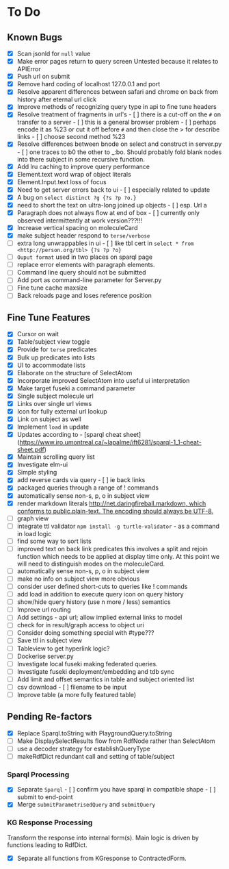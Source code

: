 # To Do

## Known Bugs

- [x] Scan jsonld for `null` value
- [x] Make error pages return to query screen Untested because it relates to APIError
- [x] Push url on submit
- [x] Remove hard coding of localhost 127.0.0.1 and port
- [x] Resolve apparent differences between safari and chrome on back from history after eternal url click
- [x] Improve methods of recognizing query type in api to fine tune headers
- [x] Resolve treatment of fragments in url's - [ ] there is a cut-off on the `#` on transfer to a server - [ ] this is a general browser problem - [ ] perhaps encode it as %23 or cut it off before `#` and then close the > for describe links - [ ] choose second method %23
- [x] Resolve differences between bnode on select and construct in server.py - [ ] one traces to b0 the other to \_:bo. Should probably fold blank nodes into there subject in some recursive function.
- [x] Add lru caching to improve query performance
- [x] Element.text word wrap of object literals
- [x] Element.Input.text loss of focus
- [x] Need to get server errors back to ui - [ ] especially related to update
- [x] A bug on `select distinct ?g {?s ?p ?o.}`
- [x] need to short the text on ultra-long joined up objects - [ ] esp. Url a
- [x] Paragraph does not always flow at end of box - [ ] currently only observed intermittently at work version???!!!
- [x] Increase vertical spacing on moleculeCard
- [x] make subject header respond to `terse/verbose`
- [ ] extra long unwrappables in ui - [ ] like tbl cert in `select * from <http://person.org/tbl> {?s ?p ?o}`
- [ ] `Ouput format` used in two places on sparql page
- [ ] replace error elements with paragraph elements.
- [ ] Command line query should not be submitted
- [ ] Add port as command-line parameter for Server.py
- [ ] Fine tune cache maxsize
- [ ] Back reloads page and loses reference position

## Fine Tune Features

- [x] Cursor on wait
- [x] Table/subject view toggle
- [x] Provide for `terse` predicates
- [x] Bulk up predicates into lists
- [x] UI to accommodate lists
- [x] Elaborate on the structure of SelectAtom
- [x] Incorporate improved SelectAtom into useful ui interpretation
- [x] Make target fuseki a command parameter
- [x] Single subject molecule url
- [x] Links over single url views
- [x] Icon for fully external url lookup
- [x] Link on subject as well
- [x] Implement `load` in update
- [x] Updates according to - [sparql cheat sheet] (<https://www.iro.umontreal.ca/~lapalme/ift6281/sparql-1_1-cheat-sheet.pdf>)
- [x] Maintain scrolling query list
- [x] Investigate elm-ui
- [x] Simple styling
- [x] add reverse cards via query - [ ] ie back links
- [x] packaged queries through a range of ! commands
- [x] automatically sense non-s, p, o in subject view
- [x] render markdown literals [http://net.daringfireball.markdown, which conforms to public.plain-text. The encoding should always be UTF-8.](https://daringfireball.net/linked/2011/08/05/markdown-uti)
- [ ] graph view
- [ ] integrate ttl validator `npm install -g turtle-validator` - as a command in load logic
- [ ] find some way to sort lists
- [ ] improved text on back link predicates this involves a split and rejoin function which needs to be applied at display time only.  At this point we will need to distinguish modes on the moleculeCard.
- [ ] automatically sense non-s, p, o in subject view
- [ ] make no info on subject view more obvious
- [ ] consider user defined short-cuts to queries like ! commands
- [ ] add load in addition to execute query icon on query history
- [ ] show/hide query history (use n more / less) semantics
- [ ] Improve url routing
- [ ] Add settings - api url; allow implied external links to model
- [ ] check for in result/graph access to object uri
- [ ] Consider doing something special with #type???
- [ ] Save ttl in subject view
- [ ] Tableview to get hyperlink logic?
- [ ] Dockerise server.py
- [ ] Investigate local fuseki making federated queries.
- [ ] Investigate fuseki deployment/embedding and tdb sync
- [ ] Add limit and offset semantics in table and subject oriented list
- [ ] csv download - [ ] filename to be input
- [ ] Improve table (a more fully featured table)

## Pending Re-factors

- [x] Replace Sparql.toString with PlaygroundQuery.toString
- [ ] Make DisplaySelectResults flow from RdfNode rather than SelectAtom
- [ ] use a decoder strategy for establishQueryType
- [ ] makeRdfDict redundant call and setting of table/subject

### Sparql Processing

- [x] Separate `Sparql` - [ ] confirm you have sparql in compatible shape - [ ] submit to end-point
- [x] Merge `submitParametrisedQuery` and `submitQuery`

### KG Response Processing

Transform the response into internal form(s).  Main logic is driven by functions leading to RdfDict.

- [x] Separate all functions from KGresponse to ContractedForm.
